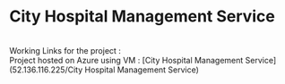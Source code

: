 <h1>City Hospital Management Service</h1><br>
Working Links for the project : <br>
Project hosted on Azure using VM : [City Hospital Management Service](52.136.116.225/City Hospital Management Service)
